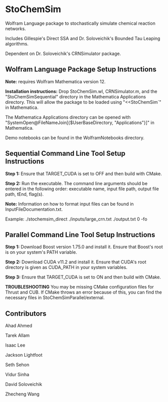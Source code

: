 # StoChemSim

Wolfram Language package to stochastically simulate chemical reaction networks.

Includes Gillespie's Direct SSA and Dr. Soloveichik's Bounded Tau Leaping algorithms.

Dependent on Dr. Soloveichik's CRNSimulator package.

## Wolfram Language Package Setup Instructions

**Note:** requires Wolfram Mathematica version 12.

**Installation instructions:** Drop StoChemSim.wl, CRNSimulator.m, and the "StoChemSimSequential" directory in the Mathematica Applications directory.
This will allow the package to be loaded using "<<StoChemSim`" in Mathematica.

The Mathematica Applications directory can be opened with "SystemOpen@FileNameJoin[{$UserBaseDirectory, "Applications"}]" in Mathematica.

Demo notebooks can be found in the WolframNotebooks directory.

## Sequential Command Line Tool Setup Instructions

**Step 1:** Ensure that TARGET_CUDA is set to OFF and then build with CMake.

**Step 2:** Run the executable. The command line arguments should be entered in the following order: executable name, input file path, output file path, tEnd, flag(s).

**Note:** Information on how to format input files can be found in InputFileDocumentation.txt.

Example: ./stochemsim_direct ./inputs/large_crn.txt ./output.txt 0 -fo

## Parallel Command Line Tool Setup Instructions
**Step 1:** Download Boost version 1.75.0 and install it. Ensure that Boost's root is on your system's PATH variable.

**Step 2:** Download CUDA v11.2 and install it. Ensure that CUDA's root directory is given as CUDA_PATH in your system variables.

**Step 3:** Ensure that TARGET_CUDA is set to ON and then build with CMake.

**TROUBLESHOOTING** You may be missing CMake configuration files for Thrust and CUB. If CMake throws an error because of this, you can find the necessary files in StoChemSimParallel/external.

## Contributors

Ahad Ahmed

Tarek Allam

Isaac Lee

Jackson Lightfoot

Seth Sehon

Vidur Sinha

David Soloveichik

Zhecheng Wang
